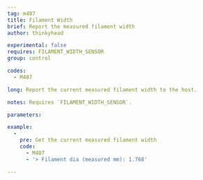 ```yaml
---
tag: m407
title: Filament Width
brief: Report the measured filament width
author: thinkyhead

experimental: false
requires: FILAMENT_WIDTH_SENSOR
group: control

codes:
  - M407

long: Report the current measured filament width to the host.

notes: Requires `FILAMENT_WIDTH_SENSOR`.

parameters:

example:
  -
    pre: Get the current measured filament width
    code:
      - M407
      - '> Filament dia (measured mm): 1.768'

---
```

